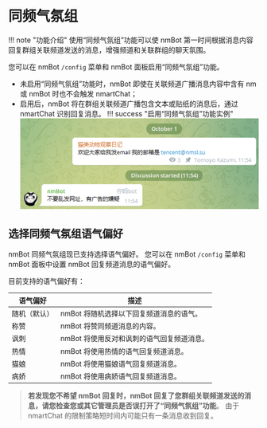 # 同频气氛组  

!!! note "功能介绍"
    使用“同频气氛组”功能可以使 nmBot 第一时间根据消息内容回复群组关联频道发送的消息，增强频道和关联群组的聊天氛围。

您可以在 nmBot `/config` 菜单和 nmBot 面板启用“同频气氛组”功能。

- 未启用“同频气氛组”功能时，nmBot 即使在关联频道广播消息内容中含有 nm 或 nmBot 时也不会触发 nmartChat；  
- 启用后，nmBot 将在群组关联频道广播包含文本或贴纸的消息后，通过 nmartChat 识别回复消息。
!!! success "启用“同频气氛组”功能实例"
    ![](../img/reply-channel_eg.png)  

## 选择同频气氛组语气偏好

nmBot 同频气氛组现已支持选择语气偏好。
您可以在 nmBot `/config` 菜单和 nmBot 面板中设置 nmBot 回复频道消息的语气偏好。

目前支持的语气偏好有：

| 语气偏好 | 描述 |
| --- | --- |
| 随机（默认） | nmBot 将随机选择以下回复频道消息的语气。 |
| 称赞 | nmBot 将赞同频道消息的内容。 |
| 讽刺 | nmBot 将使用反对和讽刺的语气回复频道消息。 |
| 热情 | nmBot 将使用热情的语气回复频道消息。 |
| 猫娘 | nmBot 将使用猫娘语气回复频道消息。 |
| 病娇 | nmBot 将使用病娇语气回复频道消息。 |

> **若发现您不希望 nmBot 回复时，nmBot 回复了您群组关联频道发送的消息，请您检查您或其它管理员是否误打开了“同频气氛组”功能**。
> 由于 nmartChat 的限制策略短时间内可能只有一条消息收到回复。
